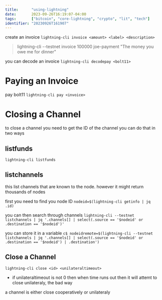 ```yaml
---
title:      "using-lightning"
date:       2023-09-26T16:19:07-04:00
tags:       ["bitcoin", "core-lightning", "crypto", "lit", "tech"]
identifier: "20230926T161907"
---
```


create an invoice
`lightning-cli invoice <amount> <label> <description>`

> lightning-cli --testnet invoice 100000 joe-payment "The money you owe me for dinner"


you can decode an invoice
`lightning-cli decodepay <bolt11>`


Paying an Invoice
=================

pay bolt11
`lightning-cli pay <invoice>`


Closing a Channel
=================


to close a channel you need to get the ID of the channel
you can do that in two ways

## listfunds ##

`lightning-cli listfunds`

## listchannels ##

this list channels that are known to the node.
however it might return thousands of nodes

first you need to find you node ID
`nodeid=$(lightning-cli getinfo | jq .id)`

you can then search through channels
`lightning-cli --testnet listchannels | jq '.channels[] | select(.source == '$nodeid' or .destination == '$nodeid')'`

you can store it in a variable
`c$ nodeidremote=$(lightning-cli --testnet listchannels | jq '.channels[] | select(.source == '$nodeid' or .destination == '$nodeid') | .destination')`

Close a Channel
---------------

`lightning-cli close <id> <unilateraltimeout>`
- if unilateraltimeout is not 0 then when time runs out then it will attemt to
  close unilateraly, the bad way
  
a channel is either close cooperatively or unilateraly 
  

